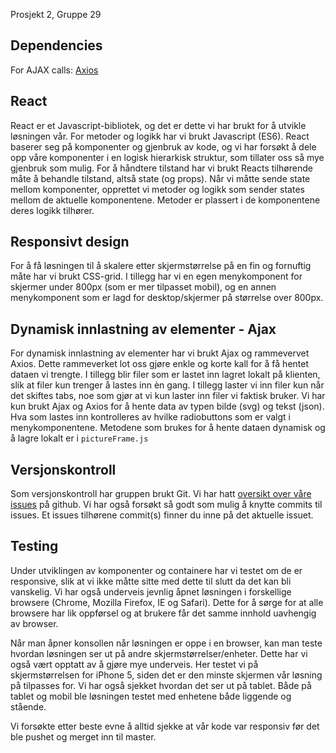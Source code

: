 Prosjekt 2, Gruppe 29

## Dependencies
For AJAX calls: [Axios](https://github.com/axios/axios)




## React
React er et Javascript-bibliotek, og det er dette vi har brukt for å utvikle løsningen vår. For metoder og logikk har vi brukt Javascript (ES6). 
React baserer seg på komponenter og gjenbruk av kode, og vi har forsøkt å dele opp våre komponenter i en logisk hierarkisk struktur, som tillater oss så mye gjenbruk som mulig. For å håndtere tilstand har vi brukt Reacts tilhørende måte å behandle tilstand, altså state (og props). Når vi måtte sende state mellom komponenter, opprettet vi metoder og logikk som sender states mellom de aktuelle komponentene. Metoder er plassert i de komponentene deres logikk tilhører.

## Responsivt design
For å få løsningen til å skalere etter skjermstørrelse på en fin og fornuftig måte har vi brukt CSS-grid. I tillegg har vi en egen menykomponent for skjermer under 800px (som er mer tilpasset mobil), og en annen menykomponent som er lagd for desktop/skjermer på størrelse over 800px. 

## Dynamisk innlastning av elementer - Ajax
For dynamisk innlastning av elementer har vi brukt Ajax og rammevervet Axios. Dette rammeverket lot oss gjøre enkle og korte kall for å få hentet dataen vi trengte. I tillegg blir filer som er lastet inn lagret lokalt på klienten, slik at filer kun trenger å lastes inn èn gang. I tillegg laster vi inn filer kun når det skiftes tabs, noe som gjør at vi kun laster inn filer vi faktisk bruker. Vi har kun brukt Ajax og Axios for å hente data av typen bilde (svg) og tekst (json). Hva som lastes inn kontrolleres av hvilke radiobuttons som er valgt i menykomponentene. 
Metodene som brukes for å hente dataen dynamisk og å lagre lokalt er i `pictureFrame.js`


## Versjonskontroll
Som versjonskontroll har gruppen brukt Git. Vi har hatt [oversikt over våre issues](https://github.com/IT2810/it2810-webutvikling-h18-prosjekt-2-gruppe--29/issues) på github. Vi har også forsøkt så godt som mulig å knytte commits til issues. Et issues tilhørene commit(s) finner du inne på det aktuelle issuet. 
 

##  Testing
Under utviklingen av komponenter og containere har vi testet om de er responsive, slik at vi ikke måtte sitte med dette til slutt da det kan bli vanskelig. Vi har også underveis jevnlig åpnet løsningen i forskellige browsere (Chrome, Mozilla Firefox, IE og Safari). Dette for å sørge for at alle browsere har lik oppførsel og at brukere får det samme innhold uavhengig av browser. 

Når man åpner konsollen når løsningen er oppe i en browser, kan man teste hvordan løsningen ser ut på andre skjermstørrelser/enheter. Dette har vi også vært opptatt av å gjøre mye underveis. Her testet vi på skjermstørrelsen for iPhone 5, siden det er den minste skjermen vår løsning på tilpasses for. Vi har også sjekket hvordan det ser ut på tablet. Både på tablet og mobil ble løsningen testet med enhetene både liggende og stående. 

Vi forsøkte etter beste evne å alltid sjekke at vår kode var responsiv før det ble pushet og merget inn til master. 

